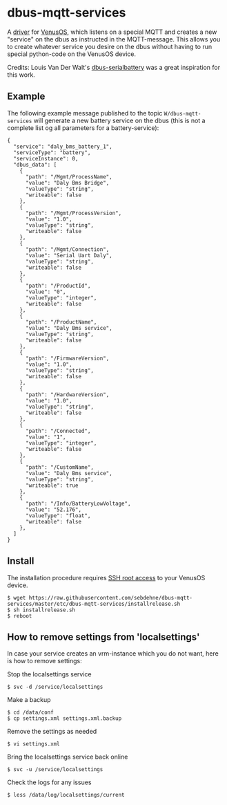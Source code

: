 # dbus-mqtt-services
A [driver](https://github.com/victronenergy/venus/wiki/howto-add-a-driver-to-Venus) 
for [VenusOS](https://github.com/victronenergy/venus/wiki), which listens on a special 
MQTT and creates a new "service" on the dbus as instructed in the MQTT-message. This allows 
you to create whatever service you desire on the dbus without having to run special 
python-code on the VenusOS device.

Credits: Louis Van Der Walt's [dbus-serialbattery](https://github.com/Louisvdw/dbus-serialbattery)
was a great inspiration for this work.

## Example
The following example message published to the topic `W/dbus-mqtt-services` will generate a 
new battery service on the dbus (this is not a complete list og all parameters for a battery-service):

    {
      "service": "daly_bms_battery_1",
      "serviceType": "battery",
      "serviceInstance": 0,
      "dbus_data": [
        {
          "path": "/Mgmt/ProcessName",
          "value": "Daly Bms Bridge",
          "valueType": "string",
          "writeable": false
        },
        {
          "path": "/Mgmt/ProcessVersion",
          "value": "1.0",
          "valueType": "string",
          "writeable": false
        },
        {
          "path": "/Mgmt/Connection",
          "value": "Serial Uart Daly",
          "valueType": "string",
          "writeable": false
        },
        {
          "path": "/ProductId",
          "value": "0",
          "valueType": "integer",
          "writeable": false
        },
        {
          "path": "/ProductName",
          "value": "Daly Bms service",
          "valueType": "string",
          "writeable": false
        },
        {
          "path": "/FirmwareVersion",
          "value": "1.0",
          "valueType": "string",
          "writeable": false
        },
        {
          "path": "/HardwareVersion",
          "value": "1.0",
          "valueType": "string",
          "writeable": false
        },
        {
          "path": "/Connected",
          "value": "1",
          "valueType": "integer",
          "writeable": false
        },
        {
          "path": "/CustomName",
          "value": "Daly Bms service",
          "valueType": "string",
          "writeable": true
        },
        {
          "path": "/Info/BatteryLowVoltage",
          "value": "52.176",
          "valueType": "float",
          "writeable": false
        },
      ]
    }

## Install
The installation procedure requires [SSH root access](https://www.victronenergy.com/live/ccgx:root_access) to your VenusOS device.

    $ wget https://raw.githubusercontent.com/sebdehne/dbus-mqtt-services/master/etc/dbus-mqtt-services/installrelease.sh
    $ sh installrelease.sh
    $ reboot

## How to remove settings from 'localsettings'
In case your service creates an vrm-instance which you do not want, here is how to remove settings:

Stop the localsettings service

    $ svc -d /service/localsettings

Make a backup

    $ cd /data/conf
    $ cp settings.xml settings.xml.backup

Remove the settings as needed

    $ vi settings.xml

Bring the localsettings service back online

    $ svc -u /service/localsettings
    
Check the logs for any issues

    $ less /data/log/localsettings/current

